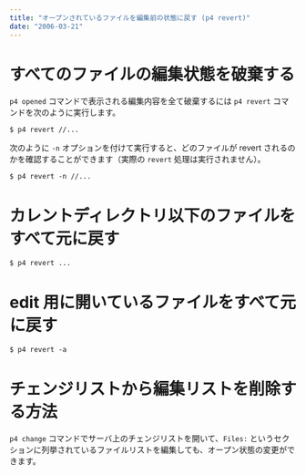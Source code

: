 ```yaml
---
title: "オープンされているファイルを編集前の状態に戻す (p4 revert)"
date: "2006-03-21"
---
```


すべてのファイルの編集状態を破棄する
====

`p4 opened` コマンドで表示される編集内容を全て破棄するには `p4 revert` コマンドを次のように実行します。

```
$ p4 revert //...
```

次のように `-n` オプションを付けて実行すると、どのファイルが revert されるのかを確認することができます（実際の `revert` 処理は実行されません）。

```
$ p4 revert -n //...
```


カレントディレクトリ以下のファイルをすべて元に戻す
====

```
$ p4 revert ...
```


edit 用に開いているファイルをすべて元に戻す
====

```
$ p4 revert -a
```


チェンジリストから編集リストを削除する方法
====
`p4 change` コマンドでサーバ上のチェンジリストを開いて、`Files:` というセクションに列挙されているファイルリストを編集しても、オープン状態の変更ができます。

